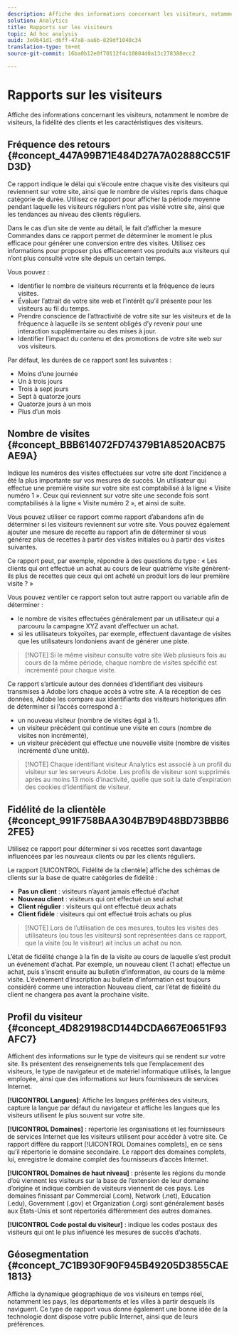 ```yaml
---
description: Affiche des informations concernant les visiteurs, notamment le nombre de visiteurs, la fidélité des clients et les caractéristiques des visiteurs.
solution: Analytics
title: Rapports sur les visiteurs
topic: Ad hoc analysis
uuid: 3e9b41d1-d6ff-47a8-aa6b-829df1040c34
translation-type: tm+mt
source-git-commit: 16ba0b12e0f70112f4c10804d0a13c278388ecc2

---
```



# Rapports sur les visiteurs

Affiche des informations concernant les visiteurs, notamment le nombre de visiteurs, la fidélité des clients et les caractéristiques des visiteurs.

## Fréquence des retours {#concept_447A99B71E484D27A7A02888CC51FD3D}

Ce rapport indique le délai qui s’écoule entre chaque visite des visiteurs qui reviennent sur votre site, ainsi que le nombre de visites repris dans chaque catégorie de durée. Utilisez ce rapport pour afficher la période moyenne pendant laquelle les visiteurs réguliers n’ont pas visité votre site, ainsi que les tendances au niveau des clients réguliers.

<!-- 

c_reports_return_freq.xml

 -->

Dans le cas d’un site de vente au détail, le fait d’afficher la mesure Commandes dans ce rapport permet de déterminer le moment le plus efficace pour générer une conversion entre des visites. Utilisez ces informations pour proposer plus efficacement vos produits aux visiteurs qui n’ont plus consulté votre site depuis un certain temps.

Vous pouvez :

* Identifier le nombre de visiteurs récurrents et la fréquence de leurs visites.
* Évaluer l’attrait de votre site web et l’intérêt qu’il présente pour les visiteurs au fil du temps.
* Prendre conscience de l’attractivité de votre site sur les visiteurs et de la fréquence à laquelle ils se sentent obligés d’y revenir pour une interaction supplémentaire ou des mises à jour.
* Identifier l’impact du contenu et des promotions de votre site web sur vos visiteurs.

Par défaut, les durées de ce rapport sont les suivantes :

* Moins d’une journée
* Un à trois jours
* Trois à sept jours
* Sept à quatorze jours
* Quatorze jours à un mois
* Plus d’un mois

## Nombre de visites {#concept_BBB614072FD74379B1A8520ACB75AE9A}

Indique les numéros des visites effectuées sur votre site dont l’incidence a été la plus importante sur vos mesures de succès. Un utilisateur qui effectue une première visite sur votre site est comptabilisé à la ligne « Visite numéro 1 ». Ceux qui reviennent sur votre site une seconde fois sont comptabilisés à la ligne « Visite numéro 2 », et ainsi de suite.

<!-- 

c_reports_visit_number.xml

 -->

Vous pouvez utiliser ce rapport comme rapport d’abandons afin de déterminer si les visiteurs reviennent sur votre site. Vous pouvez également ajouter une mesure de recette au rapport afin de déterminer si vous générez plus de recettes à partir des visites initiales ou à partir des visites suivantes.

Ce rapport peut, par exemple, répondre à des questions du type : « Les clients qui ont effectué un achat au cours de leur quatrième visite génèrent-ils plus de recettes que ceux qui ont acheté un produit lors de leur première visite ? »

Vous pouvez ventiler ce rapport selon tout autre rapport ou variable afin de déterminer :

* le nombre de visites effectuées généralement par un utilisateur qui a parcouru la campagne XYZ avant d’effectuer un achat.
* si les utilisateurs tokyoïtes, par exemple, effectuent davantage de visites que les utilisateurs londoniens avant de générer une piste.

> [!NOTE] Si le même visiteur consulte votre site Web plusieurs fois au cours de la même période, chaque nombre de visites spécifié est incrémenté pour chaque visite.

Ce rapport s’articule autour des données d’identifiant des visiteurs transmises à Adobe lors chaque accès à votre site. A la réception de ces données, Adobe les compare aux identifiants des visiteurs historiques afin de déterminer si l’accès correspond à :

* un nouveau visiteur (nombre de visites égal à 1).
* un visiteur précédent qui continue une visite en cours (nombre de visites non incrémenté),
* un visiteur précédent qui effectue une nouvelle visite (nombre de visites incrémenté d’une unité).

> [!NOTE] Chaque identifiant visiteur Analytics est associé à un profil du visiteur sur les serveurs Adobe. Les profils de visiteur sont supprimés après au moins 13 mois d’inactivité, quelle que soit la date d’expiration des cookies d’identifiant de visiteur.

## Fidélité de la clientèle {#concept_991F758BAA304B7B9D48BD73BBB62FE5}

Utilisez ce rapport pour déterminer si vos recettes sont davantage influencées par les nouveaux clients ou par les clients réguliers.

<!-- 

c_reports_customerloyalty.xml

 -->

Le rapport [!UICONTROL Fidélité de la clientèle] affiche des schémas de clients sur la base de quatre catégories de fidélité :

* **Pas un client** : visiteurs n’ayant jamais effectué d’achat
* **Nouveau client** : visiteurs qui ont effectué un seul achat
* **Client régulier** : visiteurs qui ont effectué deux achats
* **Client fidèle** : visiteurs qui ont effectué trois achats ou plus

> [!NOTE] Lors de l’utilisation de ces mesures, toutes les visites des utilisateurs (ou tous les visiteurs) sont représentées dans ce rapport, que la visite (ou le visiteur) ait inclus un achat ou non.

L’état de fidélité change à la fin de la visite au cours de laquelle s’est produit un événement d’achat. Par exemple, un nouveau client (1 achat) effectue un achat, puis s’inscrit ensuite au bulletin d’information, au cours de la même visite. L’événement d’inscription au bulletin d’information est toujours considéré comme une interaction Nouveau client, car l’état de fidélité du client ne changera pas avant la prochaine visite.

## Profil du visiteur {#concept_4D829198CD144DCDA667E0651F93AFC7}

Affichent des informations sur le type de visiteurs qui se rendent sur votre site. Ils présentent des renseignements tels que l’emplacement des visiteurs, le type de navigateur et de matériel informatique utilisés, la langue employée, ainsi que des informations sur leurs fournisseurs de services Internet.

<!-- 

c_reports_visitor_profile.xml

 -->

**[!UICONTROL Langues]**: Affiche les langues préférées des visiteurs, capture la langue par défaut du navigateur et affiche les langues que les visiteurs utilisent le plus souvent sur votre site.

**[!UICONTROL Domaines]** : répertorie les organisations et les fournisseurs de services Internet que les visiteurs utilisent pour accéder à votre site. Ce rapport diffère du rapport [!UICONTROL Domaines complets], en ce sens qu’il répertorie le domaine secondaire. Le rapport des domaines complets, lui, enregistre le domaine complet des fournisseurs d’accès Internet.

**[!UICONTROL Domaines de haut niveau]** : présente les régions du monde d’où viennent les visiteurs sur la base de l’extension de leur domaine d’origine et indique combien de visiteurs viennent de ces pays. Les domaines finissant par Commercial (.com), Network (.net), Education (.edu), Government (.gov) et Organization (.org) sont généralement basés aux États-Unis et sont répertoriés différemment des autres domaines.

**[!UICONTROL Code postal du visiteur]** : indique les codes postaux des visiteurs qui ont le plus influencé les mesures de succès d’achats.

## Géosegmentation {#concept_7C1B930F90F945B49205D3855CAE1813}

<!-- 

c_reports_geosegmentation.xml

 -->

Affiche la dynamique géographique de vos visiteurs en temps réel, notamment les pays, les départements et les villes à partir desquels ils naviguent. Ce type de rapport vous donne également une bonne idée de la technologie dont dispose votre public Internet, ainsi que de leurs préférences.
